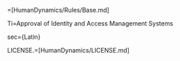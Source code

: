 =[HumanDynamics/Rules/Base.md]

Ti=Approval of Identity and Access Management Systems

sec={Latin}

LICENSE.=[HumanDynamics/LICENSE.md]
